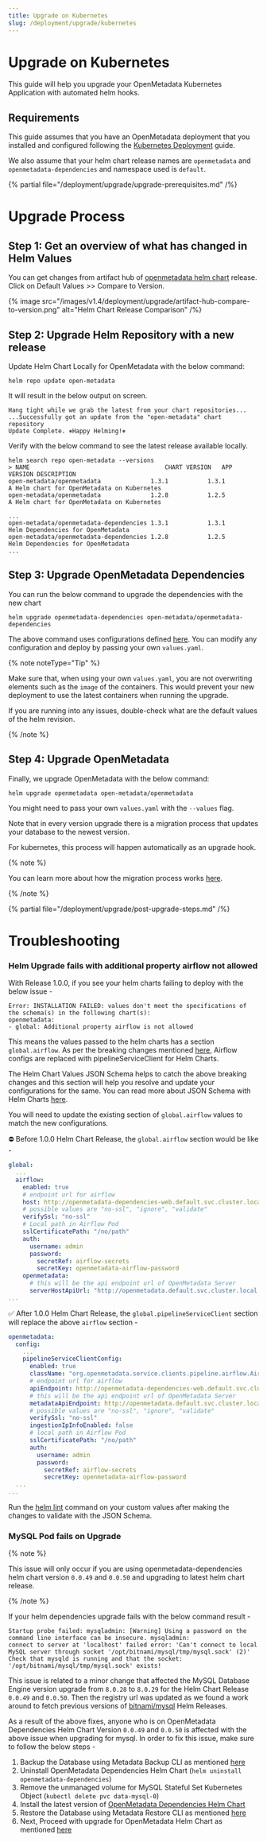 ```yaml
---
title: Upgrade on Kubernetes
slug: /deployment/upgrade/kubernetes
---
```


# Upgrade on Kubernetes

This guide will help you upgrade your OpenMetadata Kubernetes Application with automated helm hooks.

## Requirements

This guide assumes that you have an OpenMetadata deployment that you installed and configured following the 
[Kubernetes Deployment](/deployment/kubernetes) guide.

We also assume that your helm chart release names are `openmetadata` and `openmetadata-dependencies` and namespace used is `default`.

{% partial file="/deployment/upgrade/upgrade-prerequisites.md" /%}

# Upgrade Process

## Step 1: Get an overview of what has changed in Helm Values

You can get changes from artifact hub of [openmetadata helm chart](https://artifacthub.io/packages/helm/open-metadata/openmetadata) release. Click on Default Values >> Compare to Version.

{% image src="/images/v1.4/deployment/upgrade/artifact-hub-compare-to-version.png" alt="Helm Chart Release Comparison" /%}

## Step 2: Upgrade Helm Repository with a new release

Update Helm Chart Locally for OpenMetadata with the below command:

```commandline
helm repo update open-metadata
```

It will result in the below output on screen.

```commandline
Hang tight while we grab the latest from your chart repositories...
...Successfully got an update from the "open-metadata" chart repository
Update Complete. ⎈Happy Helming!⎈
```

Verify with the below command to see the latest release available locally.

```commandline
helm search repo open-metadata --versions
> NAME                                   	CHART VERSION	APP VERSION	DESCRIPTION                                
open-metadata/openmetadata              1.3.1           1.3.1           A Helm chart for OpenMetadata on Kubernetes
open-metadata/openmetadata              1.2.8           1.2.5           A Helm chart for OpenMetadata on Kubernetes

...
open-metadata/openmetadata-dependencies 1.3.1           1.3.1           Helm Dependencies for OpenMetadata
open-metadata/openmetadata-dependencies 1.2.8           1.2.5           Helm Dependencies for OpenMetadata
...
```

## Step 3: Upgrade OpenMetadata Dependencies

You can run the below command to upgrade the dependencies with the new chart

```commandline
helm upgrade openmetadata-dependencies open-metadata/openmetadata-dependencies
```

The above command uses configurations defined [here](https://raw.githubusercontent.com/open-metadata/openmetadata-helm-charts/main/charts/deps/values.yaml).
You can modify any configuration and deploy by passing your own `values.yaml`.

{% note noteType="Tip" %}

Make sure that, when using your own `values.yaml`, you are not overwriting elements such as the `image` of the containers.
This would prevent your new deployment to use the latest containers when running the upgrade.

If you are running into any issues, double-check what are the default values of the helm revision.

{% /note %}

## Step 4: Upgrade OpenMetadata

Finally, we upgrade OpenMetadata with the below command:

```commandline
helm upgrade openmetadata open-metadata/openmetadata
```

You might need to pass your own `values.yaml` with the `--values` flag.

Note that in every version upgrade there is a migration process that updates your database to the newest version.

For kubernetes, this process will happen automatically as an upgrade hook.

{% note %}

You can learn more about how the migration process works [here](/deployment/upgrade/how-does-it-work).

{% /note %}

{% partial file="/deployment/upgrade/post-upgrade-steps.md" /%}

# Troubleshooting

### Helm Upgrade fails with additional property airflow not allowed

With Release 1.0.0, if you see your helm charts failing to deploy with the below issue -

```
Error: INSTALLATION FAILED: values don't meet the specifications of the schema(s) in the following chart(s):
openmetadata:
- global: Additional property airflow is not allowed
```

This means the values passed to the helm charts has a section `global.airflow`. As per the breaking changes mentioned [here](/deployment/upgrade/versions/100-to-110#pipeline-service-client-configuration), Airflow configs are replaced with pipelineServiceClient for Helm Charts.

The Helm Chart Values JSON Schema helps to catch the above breaking changes and this section will help you resolve and update your configurations for the same. You can read more about JSON Schema with Helm Charts [here](https://helm.sh/docs/topics/charts/#schema-files).

You will need to update the existing section of `global.airflow` values to match the new configurations.

⛔ Before 1.0.0 Helm Chart Release, the `global.airflow` section would be like -

```yaml
global:
  ...
  airflow:
    enabled: true
    # endpoint url for airflow
    host: http://openmetadata-dependencies-web.default.svc.cluster.local:8080
    # possible values are "no-ssl", "ignore", "validate"
    verifySsl: "no-ssl"
    # Local path in Airflow Pod
    sslCertificatePath: "/no/path"
    auth:
      username: admin
      password:
        secretRef: airflow-secrets
        secretKey: openmetadata-airflow-password
    openmetadata:
      # this will be the api endpoint url of OpenMetadata Server
      serverHostApiUrl: "http://openmetadata.default.svc.cluster.local:8585/api"
...
```

✅ After 1.0.0 Helm Chart Release, the `global.pipelineServiceClient` section will replace the above `airflow` section -

```yaml
openmetadata:
  config:
    ...
    pipelineServiceClientConfig:
      enabled: true
      className: "org.openmetadata.service.clients.pipeline.airflow.AirflowRESTClient"
      # endpoint url for airflow
      apiEndpoint: http://openmetadata-dependencies-web.default.svc.cluster.local:8080
      # this will be the api endpoint url of OpenMetadata Server
      metadataApiEndpoint: http://openmetadata.default.svc.cluster.local:8585/api
      # possible values are "no-ssl", "ignore", "validate"
      verifySsl: "no-ssl"
      ingestionIpInfoEnabled: false
      # local path in Airflow Pod
      sslCertificatePath: "/no/path"
      auth:
        username: admin
        password:
          secretRef: airflow-secrets
          secretKey: openmetadata-airflow-password
  ...
...
```

Run the [helm lint](https://helm.sh/docs/helm/helm_lint/) command on your custom values after making the changes to validate with the JSON Schema.

### MySQL Pod fails on Upgrade

{% note %}

This issue will only occur if you are using openmetadata-dependencies helm chart version `0.0.49` and `0.0.50` and upgrading to latest helm chart release.

{% /note %}

If your helm dependencies upgrade fails with the below command result -

```
Startup probe failed: mysqladmin: [Warning] Using a password on the command line interface can be insecure. mysqladmin: 
connect to server at 'localhost' failed error: 'Can't connect to local MySQL server through socket '/opt/bitnami/mysql/tmp/mysql.sock' (2)' 
Check that mysqld is running and that the socket: '/opt/bitnami/mysql/tmp/mysql.sock' exists!
```

This issue is related to a minor change that affected the MySQL Database Engine version upgrade from `8.0.28` to `8.0.29` for the Helm Chart Release `0.0.49` and `0.0.50`. Then the registry url was updated as we found a work around to fetch previous versions of [bitnami/mysql](https://github.com/bitnami/charts/issues/10833) Helm Releases.

As a result of the above fixes, anyone who is on OpenMetadata Dependencies Helm Chart Version `0.0.49` and `0.0.50` is affected with the above issue when upgrading for mysql. In order to fix this issue, make sure to follow the below steps -

1. Backup the Database using Metadata Backup CLI as mentioned [here](#backup-your-metadata)
2. Uninstall OpenMetadata Dependencies Helm Chart (`helm uninstall openmetadata-dependencies`)
3. Remove the unmanaged volume for MySQL Stateful Set Kubernetes Object (`kubectl delete pvc data-mysql-0`)
4. Install the latest version of [OpenMetadata Dependencies Helm Chart](/deployment/kubernetes)
5. Restore the Database using Metadata Restore CLI as mentioned [here](/deployment/backup-restore-metadata)
6. Next, Proceed with upgrade for OpenMetadata Helm Chart as mentioned [here](#step-4-upgrade-openmetadata)
